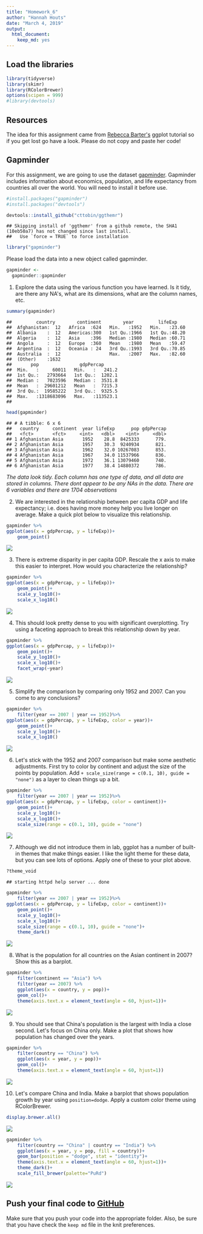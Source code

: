 ```yaml
---
title: "Homework_6"
author: "Hannah Houts"
date: "March 4, 2019"
output: 
  html_document:
    keep_md: yes
---
```


## Load the libraries

```r
library(tidyverse)
library(skimr)
library(RColorBrewer)
options(scipen = 999)
#library(devtools)
```

## Resources
The idea for this assignment came from [Rebecca Barter's](http://www.rebeccabarter.com/blog/2017-11-17-ggplot2_tutorial/) ggplot tutorial so if you get lost go have a look. Please do not copy and paste her code!  

## Gapminder
For this assignment, we are going to use the dataset [gapminder](https://cran.r-project.org/web/packages/gapminder/index.html). Gapminder includes information about economics, population, and life expectancy from countries all over the world. You will need to install it before use.

```r
#install.packages("gapminder")
#install.packages("devtools")

devtools::install_github("cttobin/ggthemr")
```

```
## Skipping install of 'ggthemr' from a github remote, the SHA1 (10eb50a7) has not changed since last install.
##   Use `force = TRUE` to force installation
```


```r
library("gapminder")
```

Please load the data into a new object called gapminder.

```r
gapminder <- 
  gapminder::gapminder
```

1. Explore the data using the various function you have learned. Is it tidy, are there any NA's, what are its dimensions, what are the column names, etc.




```r
summary(gapminder)
```

```
##         country        continent        year         lifeExp     
##  Afghanistan:  12   Africa  :624   Min.   :1952   Min.   :23.60  
##  Albania    :  12   Americas:300   1st Qu.:1966   1st Qu.:48.20  
##  Algeria    :  12   Asia    :396   Median :1980   Median :60.71  
##  Angola     :  12   Europe  :360   Mean   :1980   Mean   :59.47  
##  Argentina  :  12   Oceania : 24   3rd Qu.:1993   3rd Qu.:70.85  
##  Australia  :  12                  Max.   :2007   Max.   :82.60  
##  (Other)    :1632                                                
##       pop               gdpPercap       
##  Min.   :     60011   Min.   :   241.2  
##  1st Qu.:   2793664   1st Qu.:  1202.1  
##  Median :   7023596   Median :  3531.8  
##  Mean   :  29601212   Mean   :  7215.3  
##  3rd Qu.:  19585222   3rd Qu.:  9325.5  
##  Max.   :1318683096   Max.   :113523.1  
## 
```


```r
head(gapminder)
```

```
## # A tibble: 6 x 6
##   country     continent  year lifeExp      pop gdpPercap
##   <fct>       <fct>     <int>   <dbl>    <int>     <dbl>
## 1 Afghanistan Asia       1952    28.8  8425333      779.
## 2 Afghanistan Asia       1957    30.3  9240934      821.
## 3 Afghanistan Asia       1962    32.0 10267083      853.
## 4 Afghanistan Asia       1967    34.0 11537966      836.
## 5 Afghanistan Asia       1972    36.1 13079460      740.
## 6 Afghanistan Asia       1977    38.4 14880372      786.
```


_The data look tidy. Each column has one type of data, and all data are stored in columns. There dont appear to be any NAs in the data. There are 6 variables and there are 1704 observations_


2. We are interested in the relationship between per capita GDP and life expectancy; i.e. does having more money help you live longer on average. Make a quick plot below to visualize this relationship.

```r
gapminder %>%
ggplot(aes(x = gdpPercap, y = lifeExp))+
    geom_point()
```

![](Homework_6_files/figure-html/unnamed-chunk-7-1.png)<!-- -->


3. There is extreme disparity in per capita GDP. Rescale the x axis to make this easier to interpret. How would you characterize the relationship?


```r
gapminder %>%
ggplot(aes(x = gdpPercap, y = lifeExp))+
    geom_point()+
    scale_y_log10()+
    scale_x_log10()
```

![](Homework_6_files/figure-html/unnamed-chunk-8-1.png)<!-- -->

4. This should look pretty dense to you with significant overplotting. Try using a faceting approach to break this relationship down by year.


```r
gapminder %>%
ggplot(aes(x = gdpPercap, y = lifeExp))+
    geom_point()+
    scale_y_log10()+
    scale_x_log10()+
    facet_wrap(~year)
```

![](Homework_6_files/figure-html/unnamed-chunk-9-1.png)<!-- -->

5. Simplify the comparison by comparing only 1952 and 2007. Can you come to any conclusions?


```r
gapminder %>%
    filter(year == 2007 | year == 1952)%>%
ggplot(aes(x = gdpPercap, y = lifeExp, color = year))+
    geom_point()+
    scale_y_log10()+
    scale_x_log10()
```

![](Homework_6_files/figure-html/unnamed-chunk-10-1.png)<!-- -->

6. Let's stick with the 1952 and 2007 comparison but make some aesthetic adjustments. First try to color by continent and adjust the size of the points by population. Add `+ scale_size(range = c(0.1, 10), guide = "none")` as a layer to clean things up a bit.


```r
gapminder %>%
    filter(year == 2007 | year == 1952)%>%
ggplot(aes(x = gdpPercap, y = lifeExp, color = continent))+
    geom_point()+
    scale_y_log10()+
    scale_x_log10()+
    scale_size(range = c(0.1, 10), guide = "none")
```

![](Homework_6_files/figure-html/unnamed-chunk-11-1.png)<!-- -->

7. Although we did not introduce them in lab, ggplot has a number of built-in themes that make things easier. I like the light theme for these data, but you can see lots of options. Apply one of these to your plot above.

```r
?theme_void
```

```
## starting httpd help server ... done
```

```r
gapminder %>%
    filter(year == 2007 | year == 1952)%>%
ggplot(aes(x = gdpPercap, y = lifeExp, color = continent))+
    geom_point()+
    scale_y_log10()+
    scale_x_log10()+
    scale_size(range = c(0.1, 10), guide = "none")+
    theme_dark()
```

![](Homework_6_files/figure-html/unnamed-chunk-12-1.png)<!-- -->



8. What is the population for all countries on the Asian continent in 2007? Show this as a barplot.


```r
gapminder %>%
    filter(continent == "Asia") %>%
    filter(year == 2007) %>%
    ggplot(aes(x = country, y = pop))+
    geom_col()+
    theme(axis.text.x = element_text(angle = 60, hjust=1))+                     scale_y_log10()
```

![](Homework_6_files/figure-html/unnamed-chunk-13-1.png)<!-- -->

9. You should see that China's population is the largest with India a close second. Let's focus on China only. Make a plot that shows how population has changed over the years.


```r
gapminder %>%
    filter(country == "China") %>%
    ggplot(aes(x = year, y = pop))+
    geom_col()+
    theme(axis.text.x = element_text(angle = 60, hjust=1))
```

![](Homework_6_files/figure-html/unnamed-chunk-14-1.png)<!-- -->

10. Let's compare China and India. Make a barplot that shows population growth by year using `position=dodge`. Apply a custom color theme using RColorBrewer.



```r
display.brewer.all()
```

![](Homework_6_files/figure-html/unnamed-chunk-15-1.png)<!-- -->


```r
gapminder %>%
    filter(country == "China" | country == "India") %>%
    ggplot(aes(x = year, y = pop, fill = country))+
    geom_bar(position = "dodge", stat = "identity")+
    theme(axis.text.x = element_text(angle = 60, hjust=1))+
    theme_dark()+
    scale_fill_brewer(palette="PuRd")
```

![](Homework_6_files/figure-html/unnamed-chunk-16-1.png)<!-- -->


## Push your final code to [GitHub](https://github.com/FRS417-DataScienceBiologists)
Make sure that you push your code into the appropriate folder. Also, be sure that you have check the `keep md` file in the knit preferences.

